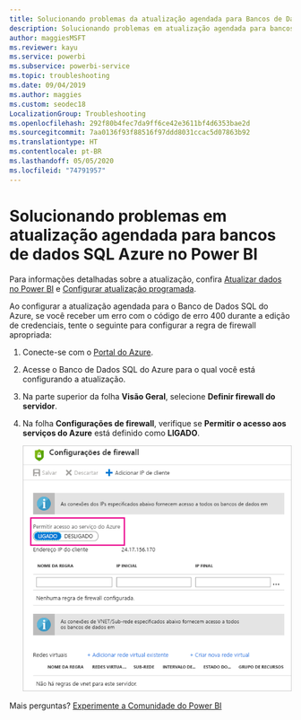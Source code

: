 ```yaml
---
title: Solucionando problemas da atualização agendada para Bancos de Dados SQL do Azure
description: Solucionando problemas em atualização agendada para bancos de dados SQL Azure no Power BI
author: maggiesMSFT
ms.reviewer: kayu
ms.service: powerbi
ms.subservice: powerbi-service
ms.topic: troubleshooting
ms.date: 09/04/2019
ms.author: maggies
ms.custom: seodec18
LocalizationGroup: Troubleshooting
ms.openlocfilehash: 292f80b4fec7da9ff6ce42e3611bf4d6353bae2d
ms.sourcegitcommit: 7aa0136f93f88516f97ddd8031ccac5d07863b92
ms.translationtype: HT
ms.contentlocale: pt-BR
ms.lasthandoff: 05/05/2020
ms.locfileid: "74791957"
---
```

# <a name="troubleshooting-scheduled-refresh-for-azure-sql-databases-in-power-bi"></a>Solucionando problemas em atualização agendada para bancos de dados SQL Azure no Power BI

Para informações detalhadas sobre a atualização, confira [Atualizar dados no Power BI](refresh-data.md) e [Configurar atualização programada](refresh-scheduled-refresh.md).

Ao configurar a atualização agendada para o Banco de Dados SQL do Azure, se você receber um erro com o código de erro 400 durante a edição de credenciais, tente o seguinte para configurar a regra de firewall apropriada:

1. Conecte-se com o [Portal do Azure](https://portal.azure.com).

1. Acesse o Banco de Dados SQL do Azure para o qual você está configurando a atualização.

1. Na parte superior da folha **Visão Geral**, selecione **Definir firewall do servidor**.

1. Na folha **Configurações de firewall**, verifique se **Permitir o acesso aos serviços do Azure** está definido como **LIGADO**.

    ![Serviços permitidos do Azure](media/service-admin-troubleshooting-scheduled-refresh-azure-sql-databases/azurerefresh.png)  

Mais perguntas? [Experimente a Comunidade do Power BI](https://community.powerbi.com/)
